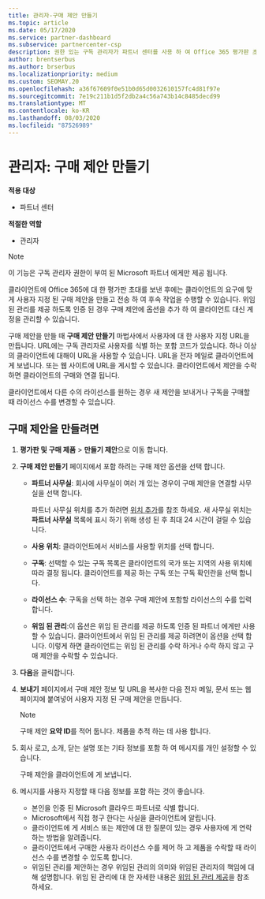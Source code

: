```yaml
---
title: 관리자-구매 제안 만들기
ms.topic: article
ms.date: 05/17/2020
ms.service: partner-dashboard
ms.subservice: partnercenter-csp
description: 권한 있는 구독 관리자가 파트너 센터를 사용 하 여 Office 365 평가판 초대에 포함할 구매 제안 및 사용자 지정 URL을 만드는 방법을 알아보세요.
author: brentserbus
ms.author: brserbus
ms.localizationpriority: medium
ms.custom: SEOMAY.20
ms.openlocfilehash: a36f67609f0e51b0d65d0032610157fc4d81f97e
ms.sourcegitcommit: 7e19c211b1d5f2db2a4c56a743b14c8485decd99
ms.translationtype: MT
ms.contentlocale: ko-KR
ms.lasthandoff: 08/03/2020
ms.locfileid: "87526989"
---
```

# <a name="advisors-create-a-purchase-offer"></a>관리자: 구매 제안 만들기

**적용 대상**

- 파트너 센터
 
**적절한 역할**

- 관리자


> [!NOTE]
> 이 기능은 구독 관리자 권한이 부여 된 Microsoft 파트너 에게만 제공 됩니다.

클라이언트에 Office 365에 대 한 평가판 초대를 보낸 후에는 클라이언트의 요구에 맞게 사용자 지정 된 구매 제안을 만들고 전송 하 여 후속 작업을 수행할 수 있습니다. 위임 된 관리를 제공 하도록 인증 된 경우 구매 제안에 옵션을 추가 하 여 클라이언트 대신 계정을 관리할 수 있습니다.

구매 제안을 만들 때 **구매 제안 만들기** 마법사에서 사용자에 대 한 사용자 지정 URL을 만듭니다. URL에는 구독 관리자로 사용자를 식별 하는 포함 코드가 있습니다. 하나 이상의 클라이언트에 대해이 URL을 사용할 수 있습니다. URL을 전자 메일로 클라이언트에 게 보냅니다. 또는 웹 사이트에 URL을 게시할 수 있습니다. 클라이언트에서 제안을 수락 하면 클라이언트의 구매와 연결 됩니다.

클라이언트에서 다른 수의 라이선스를 원하는 경우 새 제안을 보내거나 구독을 구매할 때 라이선스 수를 변경할 수 있습니다.

## <a name="to-create-a-purchase-offer"></a>구매 제안을 만들려면

1. **평가판 및 구매 제품**  >  **만들기 제안**으로 이동 합니다.

2. **구매 제안 만들기** 페이지에서 포함 하려는 구매 제안 옵션을 선택 합니다.

    - **파트너 사무실**: 회사에 사무실이 여러 개 있는 경우이 구매 제안을 연결할 사무실을 선택 합니다.

        파트너 사무실 위치를 추가 하려면 [위치 추가](manage-locations.md)를 참조 하세요. 새 사무실 위치는 **파트너 사무실** 목록에 표시 하기 위해 생성 된 후 최대 24 시간이 걸릴 수 있습니다.

    - **사용 위치**: 클라이언트에서 서비스를 사용할 위치를 선택 합니다.
    - **구독**: 선택할 수 있는 구독 목록은 클라이언트의 국가 또는 지역의 사용 위치에 따라 결정 됩니다. 클라이언트를 제공 하는 구독 또는 구독 확인란을 선택 합니다.
    - **라이선스 수**: 구독을 선택 하는 경우 구매 제안에 포함할 라이선스의 수를 입력 합니다.
    - **위임 된 관리**:이 옵션은 위임 된 관리를 제공 하도록 인증 된 파트너 에게만 사용할 수 있습니다. 클라이언트에서 위임 된 관리를 제공 하려면이 옵션을 선택 합니다. 이렇게 하면 클라이언트는 위임 된 관리를 수락 하거나 수락 하지 않고 구매 제안을 수락할 수 있습니다.

3. **다음**을 클릭합니다.

4. **보내기** 페이지에서 구매 제안 정보 및 URL을 복사한 다음 전자 메일, 문서 또는 웹 페이지에 붙여넣어 사용자 지정 된 구매 제안을 만듭니다.

    > [!NOTE]
    > 구매 제안 **요약 ID**를 적어 둡니다. 제품을 추적 하는 데 사용 합니다.

5. 회사 로고, 소개, 닫는 설명 또는 기타 정보를 포함 하 여 메시지를 개인 설정할 수 있습니다.

    구매 제안을 클라이언트에 게 보냅니다.

6. 메시지를 사용자 지정할 때 다음 정보를 포함 하는 것이 좋습니다.

    - 본인을 인증 된 Microsoft 클라우드 파트너로 식별 합니다.
    - Microsoft에서 직접 청구 한다는 사실을 클라이언트에 알립니다.
    - 클라이언트에 게 서비스 또는 제안에 대 한 질문이 있는 경우 사용자에 게 연락 하는 방법을 알려줍니다.
    - 클라이언트에서 구매한 사용자 라이선스 수를 제어 하 고 제품을 수락할 때 라이선스 수를 변경할 수 있도록 합니다.
    - 위임된 관리를 제안하는 경우 위임된 관리의 의미와 위임된 관리자의 책임에 대해 설명합니다. 위임 된 관리에 대 한 자세한 내용은 [위임 된 관리 제공](customers-revoke-admin-privileges.md)을 참조 하세요.
